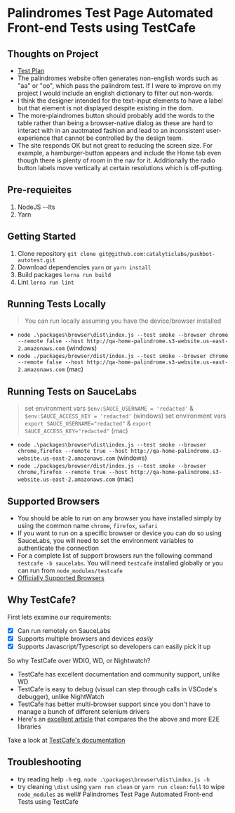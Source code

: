 # Palindromes Test Page Automated Front-end Tests using TestCafe

## Thoughts on Project
 * [Test Plan](https://docs.google.com/spreadsheets/d/14XdVNj-4w_1px2NNezqj0anTQgcDQj2jfWRILuz7JQ4/edit?usp=sharing)
 * The palindromes website often generates non-english words such as "aa" or "oo", which pass the palindrom test. If I were to improve on my project I would include an english dictionary to filter out non-words.
 * I think the designer intended for the text-input elements to have a label but that element is not displayed despite existing in the dom.
 * The more-plaindromes button should probably add the words to the table rather than being a browser-native dialog as these are hard to interact with in an auotmated fashion and lead to an inconsistent user-experience that cannot be controlled by the design team.
 * The site responds OK but not great to reducing the screen size. For example, a hamburger-button appears and include the Home tab even though there is plenty of room in the nav for it. Additionally the radio button labels move vertically at certain resolutions which is off-putting.

## Pre-requieites
1. NodeJS --lts
2. Yarn

## Getting Started
1. Clone repository `git clone git@github.com:catalyticlabs/pushbot-autotest.git`
2. Download dependencies `yarn` or `yarn install`
3. Build packages `lerna run build`
4. Lint `lerna run lint`

## Running Tests Locally
> You can run locally assuming you have the device/browser installed
* `node .\packages\browser\dist\index.js --test smoke --browser chrome --remote false --host http://qa-home-palindrome.s3-website.us-east-2.amazonaws.com` (windows)
* `node ./packages/browser/dist/index.js --test smoke --browser chrome --remote false --host http://qa-home-palindrome.s3-website.us-east-2.amazonaws.com` (mac)

## Running Tests on SauceLabs
> set environment vars `$env:SAUCE_USERNAME = 'redacted'` & `$env:SAUCE_ACCESS_KEY = 'redacted'` (windows)
> set environment vars `export SAUCE_USERNAME="redacted"` & `export SAUCE_ACCESS_KEY="redacted"` (mac)
* `node .\packages\browser\dist\index.js --test smoke --browser chrome,firefox --remote true --host http://qa-home-palindrome.s3-website.us-east-2.amazonaws.com` (windows)
* `node ./packages/browser/dist/index.js --test smoke --browser chrome,firefox --remote true --host http://qa-home-palindrome.s3-website.us-east-2.amazonaws.com` (mac)

## Supported Browsers
* You should be able to run on any browser you have installed simply by using the common name `chrome`, `firefox`, `safari`
* If you want to run on a specific browser or device you can do so using SauceLabs, you will need to set the environment variables to authenticate the connection
* For a complete list of support browsers run the following command `testcafe -b saucelabs`. You will need `testcafe` installed globally or you can run from `node_modules/testcafe`
* [Officially Supported Browsers](http://devexpress.github.io/testcafe/documentation/using-testcafe/common-concepts/browsers/browser-support.html#officially-supported-browsers)

## Why TestCafe?
First lets examine our requirements:
- [x] Can run remotely on SauceLabs
- [x] Supports multiple browsers and devices *easily*
- [x] Supports Javascript/Typescript so developers can easily pick it up

So why TestCafe over WDIO, WD, or Nightwatch?
* TestCafe has excellent documentation and community support, unlike WD
* TestCafe is easy to debug (visual can step through calls in VSCode's debugger), unlike NightWatch
* TestCafe has better multi-browser support since you don't have to manage a bunch of different selenium drivers
* Here's an [excellent article](http://mo.github.io/2017/07/20/javascript-e2e-integration-testing.html) that compares the the above and more E2E libraries

Take a look at [TestCafe's documentation](http://devexpress.github.io/testcafe/documentation/getting-started/)

## Troubleshooting
* try reading help `-h` eg. `node .\packages\browser\dist\index.js -h`
* try cleaning `\dist` using `yarn run clean` or `yarn run clean:full` to wipe `node_modules` as well# Palindromes Test Page Automated Front-end Tests using TestCafe
